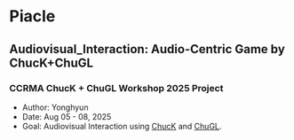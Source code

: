 # Piacle
## Audiovisual_Interaction: Audio-Centric Game by ChucK+ChuGL
### CCRMA ChucK + ChuGL Workshop 2025 Project

- Author: Yonghyun
- Date: Aug 05 - 08, 2025 
- Goal: Audiovisual Interaction using [ChucK](https://chuck.stanford.edu/) and [ChuGL](https://chuck.stanford.edu/chugl/).
